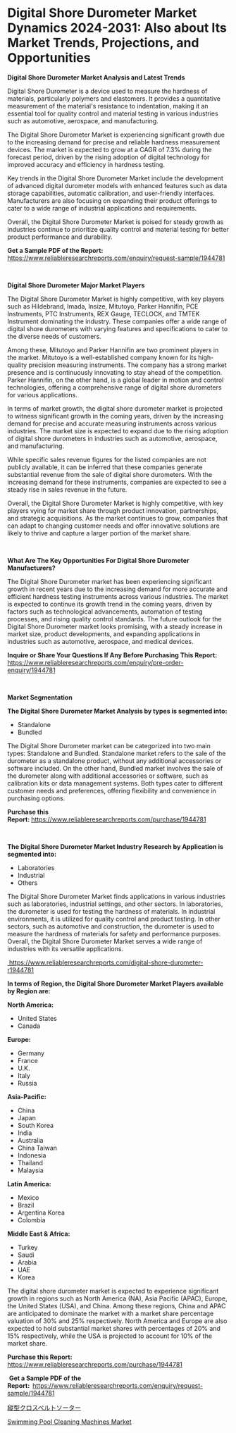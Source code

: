 <p><h1>Digital Shore Durometer Market Dynamics 2024-2031: Also about Its Market Trends, Projections, and Opportunities</h1></p><p><strong>Digital Shore Durometer Market Analysis and Latest Trends</strong></p>
<p><p>Digital Shore Durometer is a device used to measure the hardness of materials, particularly polymers and elastomers. It provides a quantitative measurement of the material's resistance to indentation, making it an essential tool for quality control and material testing in various industries such as automotive, aerospace, and manufacturing.</p><p>The Digital Shore Durometer Market is experiencing significant growth due to the increasing demand for precise and reliable hardness measurement devices. The market is expected to grow at a CAGR of 7.3% during the forecast period, driven by the rising adoption of digital technology for improved accuracy and efficiency in hardness testing.</p><p>Key trends in the Digital Shore Durometer Market include the development of advanced digital durometer models with enhanced features such as data storage capabilities, automatic calibration, and user-friendly interfaces. Manufacturers are also focusing on expanding their product offerings to cater to a wide range of industrial applications and requirements.</p><p>Overall, the Digital Shore Durometer Market is poised for steady growth as industries continue to prioritize quality control and material testing for better product performance and durability.</p></p>
<p><strong>Get a Sample PDF of the Report:&nbsp;</strong> <a href="https://www.reliableresearchreports.com/enquiry/request-sample/1944781">https://www.reliableresearchreports.com/enquiry/request-sample/1944781</a></p>
<p>&nbsp;</p>
<p><strong>Digital Shore Durometer Major Market Players</strong></p>
<p><p>The Digital Shore Durometer Market is highly competitive, with key players such as Hildebrand, Imada, Insize, Mitutoyo, Parker Hannifin, PCE Instruments, PTC Instruments, REX Gauge, TECLOCK, and TMTEK Instrument dominating the industry. These companies offer a wide range of digital shore durometers with varying features and specifications to cater to the diverse needs of customers.</p><p>Among these, Mitutoyo and Parker Hannifin are two prominent players in the market. Mitutoyo is a well-established company known for its high-quality precision measuring instruments. The company has a strong market presence and is continuously innovating to stay ahead of the competition. Parker Hannifin, on the other hand, is a global leader in motion and control technologies, offering a comprehensive range of digital shore durometers for various applications.</p><p>In terms of market growth, the digital shore durometer market is projected to witness significant growth in the coming years, driven by the increasing demand for precise and accurate measuring instruments across various industries. The market size is expected to expand due to the rising adoption of digital shore durometers in industries such as automotive, aerospace, and manufacturing.</p><p>While specific sales revenue figures for the listed companies are not publicly available, it can be inferred that these companies generate substantial revenue from the sale of digital shore durometers. With the increasing demand for these instruments, companies are expected to see a steady rise in sales revenue in the future.</p><p>Overall, the Digital Shore Durometer Market is highly competitive, with key players vying for market share through product innovation, partnerships, and strategic acquisitions. As the market continues to grow, companies that can adapt to changing customer needs and offer innovative solutions are likely to thrive and capture a larger portion of the market share.</p></p>
<p>&nbsp;</p>
<p><strong>What Are The Key Opportunities For Digital Shore Durometer Manufacturers?</strong></p>
<p><p>The Digital Shore Durometer market has been experiencing significant growth in recent years due to the increasing demand for more accurate and efficient hardness testing instruments across various industries. The market is expected to continue its growth trend in the coming years, driven by factors such as technological advancements, automation of testing processes, and rising quality control standards. The future outlook for the Digital Shore Durometer market looks promising, with a steady increase in market size, product developments, and expanding applications in industries such as automotive, aerospace, and medical devices.</p></p>
<p><strong>Inquire or Share Your Questions If Any Before Purchasing This Report:</strong> <a href="https://www.reliableresearchreports.com/enquiry/pre-order-enquiry/1944781">https://www.reliableresearchreports.com/enquiry/pre-order-enquiry/1944781</a></p>
<p>&nbsp;</p>
<p><strong>Market Segmentation</strong></p>
<p><strong>The Digital Shore Durometer Market Analysis by types is segmented into:</strong></p>
<p><ul><li>Standalone</li><li>Bundled</li></ul></p>
<p><p>The Digital Shore Durometer market can be categorized into two main types: Standalone and Bundled. Standalone market refers to the sale of the durometer as a standalone product, without any additional accessories or software included. On the other hand, Bundled market involves the sale of the durometer along with additional accessories or software, such as calibration kits or data management systems. Both types cater to different customer needs and preferences, offering flexibility and convenience in purchasing options.</p></p>
<p><strong>Purchase this Report:&nbsp;</strong><a href="https://www.reliableresearchreports.com/purchase/1944781">https://www.reliableresearchreports.com/purchase/1944781</a></p>
<p>&nbsp;</p>
<p><strong>The Digital Shore Durometer Market Industry Research by Application is segmented into:</strong></p>
<p><ul><li>Laboratories</li><li>Industrial</li><li>Others</li></ul></p>
<p><p>The Digital Shore Durometer Market finds applications in various industries such as laboratories, industrial settings, and other sectors. In laboratories, the durometer is used for testing the hardness of materials. In industrial environments, it is utilized for quality control and product testing. In other sectors, such as automotive and construction, the durometer is used to measure the hardness of materials for safety and performance purposes. Overall, the Digital Shore Durometer Market serves a wide range of industries with its versatile applications.</p></p>
<p><a href="https://www.reliableresearchreports.com/digital-shore-durometer-r1944781">&nbsp;https://www.reliableresearchreports.com/digital-shore-durometer-r1944781</a></p>
<p><strong>In terms of Region, the Digital Shore Durometer Market Players available by Region are:</strong></p>
<p>
    <p> <strong> North America: </strong>
        <ul>
            <li>United States</li>
            <li>Canada</li>
        </ul>
        </p> 
    <p> <strong> Europe: </strong>
        <ul>
            <li>Germany</li>
            <li>France</li>
            <li>U.K.</li>
            <li>Italy</li>
            <li>Russia</li>
        </ul>
        </p> 
    <p> <strong> Asia-Pacific: </strong>
        <ul>
            <li>China</li>
            <li>Japan</li>
            <li>South Korea</li>
            <li>India</li>
            <li>Australia</li>
            <li>China Taiwan</li>
            <li>Indonesia</li>
            <li>Thailand</li>
            <li>Malaysia</li>
        </ul>
        </p> 
    <p> <strong> Latin America: </strong>
        <ul>
            <li>Mexico</li>
            <li>Brazil</li>
            <li>Argentina Korea</li>
            <li>Colombia</li>
        </ul>
        </p> 
    <p> <strong> Middle East & Africa: </strong>
        <ul>
            <li>Turkey</li>
            <li>Saudi</li>
            <li>Arabia</li>
            <li>UAE</li>
            <li>Korea</li>
        </ul>
    </p>
    </p>
<p><p>The digital shore durometer market is expected to experience significant growth in regions such as North America (NA), Asia Pacific (APAC), Europe, the United States (USA), and China. Among these regions, China and APAC are anticipated to dominate the market with a market share percentage valuation of 30% and 25% respectively. North America and Europe are also expected to hold substantial market shares with percentages of 20% and 15% respectively, while the USA is projected to account for 10% of the market share.</p></p>
<p><strong>Purchase this Report: </strong><a href="https://www.reliableresearchreports.com/purchase/1944781">https://www.reliableresearchreports.com/purchase/1944781</a></p>
<p>&nbsp;<strong>Get a Sample PDF of the Report:&nbsp;&nbsp;</strong><a href="https://www.reliableresearchreports.com/enquiry/request-sample/1944781">https://www.reliableresearchreports.com/enquiry/request-sample/1944781</a></p>
<p><strong></strong></p>
<p><p><a href="https://github.com/AbigaleHuel/Market-Research-Report-List-1/blob/main/3133419158284.md">縦型クロスベルトソーター</a></p><p><a href="https://github.com/BryceTownsendr/Market-Research-Report-List-5/blob/main/swimming-pool-cleaning-machines-market.md">Swimming Pool Cleaning Machines Market</a></p></p>